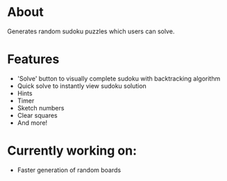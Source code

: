 # About
Generates random sudoku puzzles which users can solve. 

# Features
- 'Solve' button to visually complete sudoku with backtracking algorithm
- Quick solve to instantly view sudoku solution
- Hints
- Timer
- Sketch numbers
- Clear squares
- And more!

# Currently working on:
- Faster generation of random boards
